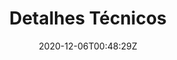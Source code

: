 ---
title: "Detalhes Técnicos"
date: 2020-12-06T00:48:29Z
draft: true
address: "R. Costa Pinto, nº98 - 104"
city: "Paço de Arcos"
categories: ["avenida"] 
---